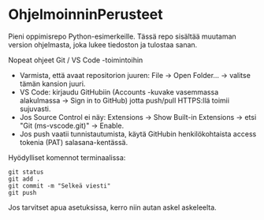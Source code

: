 # OhjelmoinninPerusteet

Pieni oppimisrepo Python-esimerkeille. Tässä repo sisältää muutaman version ohjelmasta, joka lukee tiedoston ja tulostaa sanan.

Nopeat ohjeet Git / VS Code -toimintoihin

- Varmista, että avaat repositorion juuren: File → Open Folder... → valitse tämän kansion juuri.
- VS Code: kirjaudu GitHubiin (Accounts -kuvake vasemmassa alakulmassa → Sign in to GitHub) jotta push/pull HTTPS:llä toimii sujuvasti.
- Jos Source Control ei näy: Extensions → Show Built-in Extensions → etsi "Git (ms-vscode.git)" → Enable.
- Jos push vaatii tunnistautumista, käytä GitHubin henkilökohtaista access tokenia (PAT) salasana-kentässä.

Hyödylliset komennot terminaalissa:

```
git status
git add .
git commit -m "Selkeä viesti"
git push
```

Jos tarvitset apua asetuksissa, kerro niin autan askel askeleelta.
